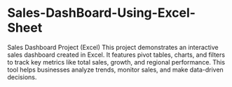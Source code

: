 # Sales-DashBoard-Using-Excel-Sheet
Sales Dashboard Project (Excel) This project demonstrates an interactive sales dashboard created in Excel. It features pivot tables, charts, and filters to track key metrics like total sales, growth, and regional performance. This tool helps businesses analyze trends, monitor sales, and make data-driven decisions.
